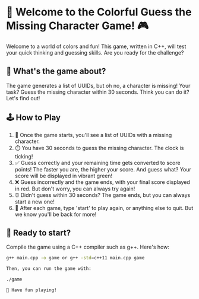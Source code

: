 # 🌈 Welcome to the Colorful Guess the Missing Character Game! 🎮

Welcome to a world of colors and fun! This game, written in C++, will test your quick thinking and guessing skills. Are you ready for the challenge?

## 🎯 What's the game about?

The game generates a list of UUIDs, but oh no, a character is missing! Your task? Guess the missing character within 30 seconds. Think you can do it? Let's find out!

## 🕹️ How to Play

1. 🎲 Once the game starts, you'll see a list of UUIDs with a missing character.
2. ⏱️ You have 30 seconds to guess the missing character. The clock is ticking!
3. ✅ Guess correctly and your remaining time gets converted to score points! The faster you are, the higher your score. And guess what? Your score will be displayed in vibrant green!
4. ❌ Guess incorrectly and the game ends, with your final score displayed in red. But don't worry, you can always try again!
5. ⏰ Didn't guess within 30 seconds? The game ends, but you can always start a new one!
6. 🔄 After each game, type 'start' to play again, or anything else to quit. But we know you'll be back for more!

## 🚀 Ready to start?

Compile the game using a C++ compiler such as g++. Here's how:

```bash
g++ main.cpp -o game or g++ -std=c++11 main.cpp game

Then, you can run the game with:

./game

🎉 Have fun playing!

```